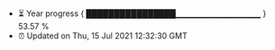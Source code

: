 - ⏳ Year progress { ████████████████▁▁▁▁▁▁▁▁▁▁▁▁▁▁ } 53.57 %
- ⏰ Updated on Thu, 15 Jul 2021 12:32:30 GMT

